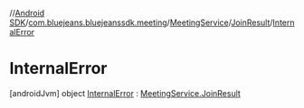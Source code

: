 //[Android SDK](../../../../../index.md)/[com.bluejeans.bluejeanssdk.meeting](../../../index.md)/[MeetingService](../../index.md)/[JoinResult](../index.md)/[InternalError](index.md)



# InternalError  
 [androidJvm] object [InternalError](index.md) : [MeetingService.JoinResult](../index.md)   

